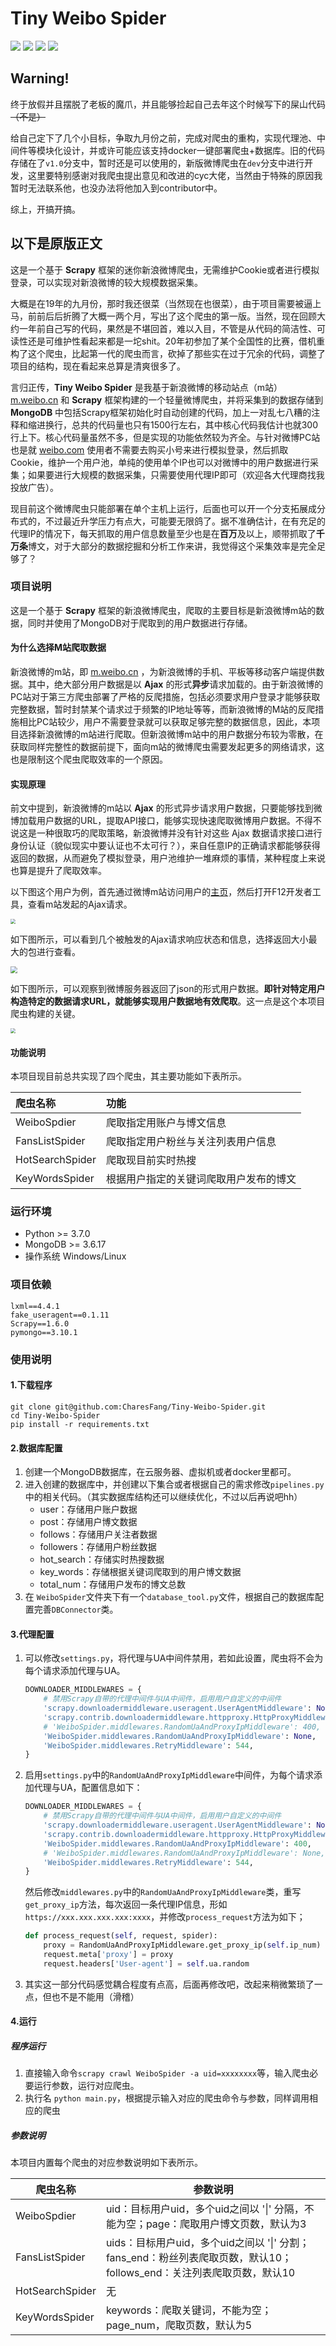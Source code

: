 # Tiny Weibo Spider

 ![](https://img.shields.io/badge/License-GPL-brightgreen) ![](https://img.shields.io/badge/Scrapy-v1.6.0-blue) ![](https://img.shields.io/badge/Python-v3.7.4-blue) ![](https://img.shields.io/badge/Spider-Weibo-orange)

## Warning!

终于放假并且摆脱了老板的魔爪，并且能够捡起自己去年这个时候写下的屎山代码~~（不是）~~

给自己定下了几个小目标，争取九月份之前，完成对爬虫的重构，实现代理池、中间件等模块化设计，并或许可能应该支持docker一键部署爬虫+数据库。旧的代码存储在了`v1.0`分支中，暂时还是可以使用的，新版微博爬虫在`dev`分支中进行开发，这里要特别感谢对我爬虫提出意见和改进的cyc大佬，当然由于特殊的原因我暂时无法联系他，也没办法将他加入到contributor中。

综上，开搞开搞。

## 以下是原版正文

这是一个基于 **Scrapy** 框架的迷你新浪微博爬虫，无需维护Cookie或者进行模拟登录，可以实现对新浪微博的较大规模数据采集。

大概是在19年的九月份，那时我还很菜（当然现在也很菜），由于项目需要被逼上马，前前后后折腾了大概一两个月，写出了这个爬虫的第一版。当然，现在回顾大约一年前自己写的代码，果然是不堪回首，难以入目，不管是从代码的简洁性、可读性还是可维护性看起来都是一坨shit。20年初参加了某个全国性的比赛，借机重构了这个爬虫，比起第一代的爬虫而言，砍掉了那些实在过于冗余的代码，调整了项目的结构，现在看起来总算是清爽很多了。

言归正传，**Tiny Weibo Spider** 是我基于新浪微博的移动站点（m站）[m.weibo.cn](https://m.weibo.cn/) 和 **Scrapy** 框架构建的一个轻量微博爬虫，并将采集到的数据存储到 **MongoDB** 中包括Scrapy框架初始化时自动创建的代码，加上一对乱七八糟的注释和缩进换行，总共的代码量也只有1500行左右，其中核心代码我估计也就300行上下。核心代码量虽然不多，但是实现的功能依然较为齐全。与针对微博PC站也是就 [weibo.com](https://weibo.com/) 使用者不需要去购买小号来进行模拟登录，然后抓取Cookie，维护一个用户池，单纯的使用单个IP也可以对微博中的用户数据进行采集；如果要进行大规模的数据采集，只需要使用代理IP即可（欢迎各大代理商找我投放广告）。

现目前这个微博爬虫只能部署在单个主机上运行，后面也可以开一个分支拓展成分布式的，不过最近升学压力有点大，可能要无限鸽了。据不准确估计，在有充足的代理IP的情况下，每天抓取的用户信息数量至少也是在**百万**及以上，顺带抓取了**千万条**博文，对于大部分的数据挖掘和分析工作来讲，我觉得这个采集效率是完全足够了？

### 项目说明

这是一个基于 **Scrapy** 框架的新浪微博爬虫，爬取的主要目标是新浪微博m站的数据，同时并使用了MongoDB对于爬取到的用户数据进行存储。

#### 为什么选择M站爬取数据

新浪微博的m站，即 [m.weibo.cn](https://m.weibo.cn/) ，为新浪微博的手机、平板等移动客户端提供数据。其中，绝大部分用户数据是以 **Ajax** 的形式**异步**请求加载的。由于新浪微博的PC站对于第三方爬虫部署了严格的反爬措施，包括必须要求用户登录才能够获取完整数据，暂时封禁某个请求过于频繁的IP地址等等，而新浪微博的M站的反爬措施相比PC站较少，用户不需要登录就可以获取足够完整的数据信息，因此，本项目选择新浪微博的m站进行爬取。但新浪微博m站中的用户数据分布较为零散，在获取同样完整性的数据前提下，面向m站的微博爬虫需要发起更多的网络请求，这也是限制这个爬虫爬取效率的一个原因。

#### 实现原理

前文中提到，新浪微博的m站以 **Ajax** 的形式异步请求用户数据，只要能够找到微博加载用户数据的URL，提取API接口，能够实现快速爬取微博用户数据。不得不说这是一种很取巧的爬取策略，新浪微博并没有针对这些 Ajax 数据请求接口进行身份认证（貌似现实中要认证也不太可行？），来自任意IP的正确请求都能够获得返回的数据，从而避免了模拟登录，用户池维护一堆麻烦的事情，某种程度上来说也算是提升了爬取效率。

以下图这个用户为例，首先通过微博m站访问用户的[主页](https://m.weibo.cn/u/5653796775)，然后打开F12开发者工具，查看m站发起的Ajax请求。

<img src="img\1.png" style="zoom:50%;" />

如下图所示，可以看到几个被触发的Ajax请求响应状态和信息，选择返回大小最大的包进行查看。

<img src="img/2.png" style="zoom:67%;" />

如下图所示，可以观察到微博服务器返回了json的形式用户数据。**即针对特定用户构造特定的数据请求URL，就能够实现用户数据地有效爬取**。这一点是这个本项目爬虫构建的关键。

<img src="img/3.png" style="zoom:50%;" />



#### 功能说明

本项目现目前总共实现了四个爬虫，其主要功能如下表所示。

| 爬虫名称        | 功能                                   |
| :-------------- | :------------------------------------- |
| WeiboSpdier     | 爬取指定用账户与博文信息               |
| FansListSpider  | 爬取指定用户粉丝与关注列表用户信息     |
| HotSearchSpider | 爬取现目前实时热搜                     |
| KeyWordsSpider  | 根据用户指定的关键词爬取用户发布的博文 |

### 运行环境

- Python >= 3.7.0
- MongoDB >= 3.6.17
- 操作系统 Windows/Linux

### 项目依赖

```
lxml==4.4.1
fake_useragent==0.1.11
Scrapy==1.6.0
pymongo==3.10.1
```

### 使用说明

#### 1.下载程序

```
git clone git@github.com:CharesFang/Tiny-Weibo-Spider.git
cd Tiny-Weibo-Spider
pip install -r requirements.txt
```

#### 2.数据库配置

1. 创建一个MongoDB数据库，在云服务器、虚拟机或者docker里都可。
2. 进入创建的数据库中，并创建以下集合或者根据自己的需求修改`pipelines.py`中的相关代码。（其实数据库结构还可以继续优化，不过以后再说吧hh）
   - user：存储用户账户数据
   - post：存储用户博文数据
   - follows：存储用户关注者数据
   - followers：存储用户粉丝数据
   - hot_search：存储实时热搜数据
   - key_words：存储根据关键词爬取到的用户博文数据
   - total_num：存储用户发布的博文总数
3. 在 `WeiboSpider`文件夹下有一个`database_tool.py`文件，根据自己的数据库配置完善`DBConnector`类。

#### 3.代理配置

1. 可以修改`settings.py`，将代理与UA中间件禁用，若如此设置，爬虫将不会为每个请求添加代理与UA。

   ```python
   DOWNLOADER_MIDDLEWARES = {
       # 禁用Scrapy自带的代理中间件与UA中间件，启用用户自定义的中间件
       'scrapy.downloadermiddleware.useragent.UserAgentMiddleware': None,
       'scrapy.contrib.downloadermiddleware.httpproxy.HttpProxyMiddleware': None,
       # 'WeiboSpider.middlewares.RandomUaAndProxyIpMiddleware': 400,
       'WeiboSpider.middlewares.RandomUaAndProxyIpMiddleware': None,
       'WeiboSpider.middlewares.RetryMiddleware': 544,
   }
   ```

2. 启用`settings.py`中的`RandomUaAndProxyIpMiddleware`中间件，为每个请求添加代理与UA，配置信息如下：

   ```python
   DOWNLOADER_MIDDLEWARES = {
       # 禁用Scrapy自带的代理中间件与UA中间件，启用用户自定义的中间件
       'scrapy.downloadermiddleware.useragent.UserAgentMiddleware': None,
       'scrapy.contrib.downloadermiddleware.httpproxy.HttpProxyMiddleware': None,
       'WeiboSpider.middlewares.RandomUaAndProxyIpMiddleware': 400,
       # 'WeiboSpider.middlewares.RandomUaAndProxyIpMiddleware': None,
       'WeiboSpider.middlewares.RetryMiddleware': 544,
   }
   ```

   然后修改`middlewares.py`中的`RandomUaAndProxyIpMiddleware`类，重写`get_proxy_ip`方法，每次返回一条代理IP信息，形如`https://xxx.xxx.xxx.xxx:xxxx`，并修改`process_request`方法为如下；

   ```python
   def process_request(self, request, spider):
       proxy = RandomUaAndProxyIpMiddleware.get_proxy_ip(self.ip_num)
       request.meta['proxy'] = proxy
       request.headers['User-agent'] = self.ua.random
   ```

3. 其实这一部分代码感觉耦合程度有点高，后面再修改吧，改起来稍微繁琐了一点，但也不是不能用（滑稽）

#### 4.运行

##### 程序运行

1. 直接输入命令`scrapy crawl WeiboSpider -a uid=xxxxxxxx`等，输入爬虫必要运行参数，运行对应爬虫。
2. 执行名 `python main.py`，根据提示输入对应的爬虫命令与参数，同样调用相应的爬虫

##### 参数说明

本项目内置每个爬虫的对应参数说明如下表所示。

| 爬虫名称        | 参数说明                                                     |
| --------------- | ------------------------------------------------------------ |
| WeiboSpdier     | uid：目标用户uid，多个uid之间以 '\|' 分隔，不能为空；page：爬取用户博文页数，默认为3 |
| FansListSpider  | uids：目标用户uid，多个uid之间以 '\|' 分割；fans_end：粉丝列表爬取页数，默认10；follows_end：关注列表爬取页数，默认10 |
| HotSearchSpider | 无                                                           |
| KeyWordsSpider  | keywords：爬取关键词，不能为空；page_num，爬取页数，默认为5  |

